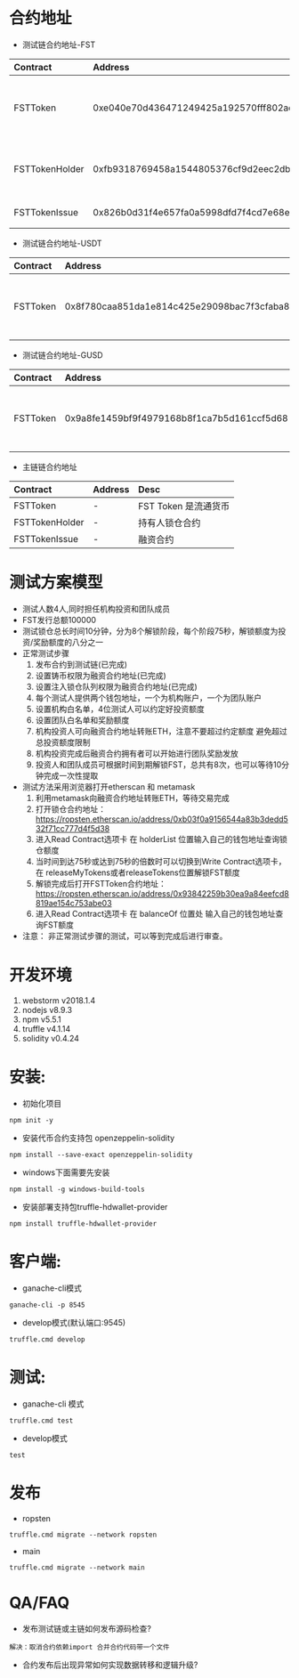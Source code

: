 
# 合约地址
* 测试链合约地址-FST

|     Contract  |               Address                     |                Desc                     |  
|:-----------   |:------------------------------------------|:----------------------------------------| 
| FSTToken      | 0xe040e70d436471249425a192570fff802ada7dee| FST Token 是流通货币 |
| FSTTokenHolder| 0xfb9318769458a1544805376cf9d2eec2db0cce08| 持有人锁仓合约   |
| FSTTokenIssue | 0x826b0d31f4e657fa0a5998dfd7f4cd7e68e014e4| 融资合约    |

* 测试链合约地址-USDT

|     Contract  |               Address                     |                Desc                     |  
|:-----------   |:------------------------------------------|:----------------------------------------| 
| FSTToken      | 0x8f780caa851da1e814c425e29098bac7f3cfaba8| USDT Token 是流通货币 |

* 测试链合约地址-GUSD

|     Contract  |               Address                     |                Desc                     |  
|:-----------   |:------------------------------------------|:----------------------------------------| 
| FSTToken      | 0x9a8fe1459bf9f4979168b8f1ca7b5d161ccf5d68| GUSD Token 是流通货币 |


* 主链链合约地址

|     Contract  |               Address                     |                Desc                     |  
|:-----------   |:------------------------------------------|:----------------------------------------| 
| FSTToken      | -| FST Token 是流通货币 |
| FSTTokenHolder| -| 持有人锁仓合约   |
| FSTTokenIssue | -| 融资合约    |

#  测试方案模型
* 测试人数4人,同时担任机构投资和团队成员
* FST发行总额100000
* 测试锁仓总长时间10分钟，分为8个解锁阶段，每个阶段75秒，解锁额度为投资/奖励额度的八分之一
* 正常测试步骤
   1. 发布合约到测试链(已完成)
   2. 设置铸币权限为融资合约地址(已完成)
   3. 设置注入锁仓队列权限为融资合约地址(已完成)
   4. 每个测试人提供两个钱包地址，一个为机构账户，一个为团队账户
   5. 设置机构白名单，4位测试人可以约定好投资额度
   6. 设置团队白名单和奖励额度
   7. 机构投资人可向融资合约地址转账ETH，注意不要超过约定额度 避免超过总投资额度限制
   8. 机构投资完成后融资合约拥有者可以开始进行团队奖励发放
   9. 投资人和团队成员可根据时间到期解锁FST，总共有8次，也可以等待10分钟完成一次性提取
* 测试方法采用浏览器打开etherscan 和 metamask
   1. 利用metamask向融资合约地址转账ETH，等待交易完成
   2. 打开锁仓合约地址：https://ropsten.etherscan.io/address/0xb03f0a9156544a83b3dedd532f71cc777d4f5d38
   3. 进入Read Contract选项卡 在 holderList 位置输入自己的钱包地址查询锁仓额度
   4. 当时间到达75秒或达到75秒的倍数时可以切换到Write Contract选项卡，在 releaseMyTokens或者releaseTokens位置解锁FST额度
   5. 解锁完成后打开FSTToken合约地址：https://ropsten.etherscan.io/address/0x93842259b30ea9a84eefcd8819ae154c753abe03
   6. 进入Read Contract选项卡 在 balanceOf 位置处 输入自己的钱包地址查询FST额度
* 注意： 非正常测试步骤的测试，可以等到完成后进行审查。


# 开发环境
1. webstorm v2018.1.4 
2. nodejs v8.9.3
3. npm v5.5.1
4. truffle v4.1.14
5. solidity v0.4.24

# 安装:
* 初始化项目

```
npm init -y
```
* 安装代币合约支持包 openzeppelin-solidity

```
npm install --save-exact openzeppelin-solidity
```
* windows下面需要先安装

```
npm install -g windows-build-tools
```
* 安装部署支持包truffle-hdwallet-provider

```
npm install truffle-hdwallet-provider
```

# 客户端:
* ganache-cli模式

```
ganache-cli -p 8545
```
* develop模式(默认端口:9545)

```
truffle.cmd develop  
```

# 测试:
* ganache-cli 模式

```
truffle.cmd test
```
* develop模式

```
test
```
#  发布
* ropsten

```
truffle.cmd migrate --network ropsten
```
* main

```
truffle.cmd migrate --network main
```

# QA/FAQ
* 发布测试链或主链如何发布源码检查?
```
解决：取消合约依赖import 合并合约代码带一个文件
```
* 合约发布后出现异常如何实现数据转移和逻辑升级?

